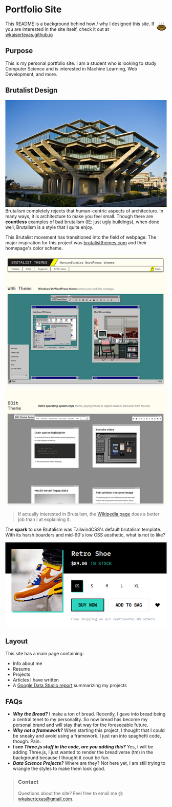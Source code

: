 # Portfolio Site

<a href="https://wkaisertexas.github.io/"><img align="right" src="static/favicon.ico" /></a>

This README is a background behind how / why I designed this site. If you are interested in the site itself, check it
out at [wkaisertexas.github.io](https://wkaisertexas.github.io/)

## Purpose

This is my personal portfolio site. I am a student who is looking to study Computer Science and is interested in Machine
Learning, Web Development, and more.

## Brutalist Design

![Brutalist Architecture](static/example_of_brutalist_architecture.jpg)
Brutalism completely rejects that human-centric aspects of architecture. In many ways, it is architecture to make you
feel small. Though there are **countless** examples of bad brutalism (IE: just ugly buildings), when done well,
Brutalism is a style that I quite enjoy.

This Brutalist movement has transitioned into the field of webpage. The major inspiration for this project
was [brutalistthemes.com](https://brutalistthemes.com) and their homepage's color scheme.

![Brutalist Theme's Website](static/brualism_in_website_design.png)

> If actually interested in Brutalism, the [Wikipedia page](https://en.wikipedia.org/wiki/Brutalist_architecture) does a better job than I at explaining it.

The **spark** to use Brutalism was TailwindCSS's default brutalism template. With its harsh boarders and mid-90's low
CSS aesthetic, what is not to like?

![Tailwind Brutalism](static/tailwind_brutalism_example.png)

## Layout

This site has a main page containing:

- Info about me
- Resume
- Projects
- Articles I have written
- A [Google Data Studio report](https://datastudio.google.com/reporting/e1bb6678-b8fa-4918-ab84-ddc35097590e)
  summarizing my projects

## FAQs

- ***Why the Bread?***
  I make a ton of bread. Recently, I gave into bread being a central tenet to my personality. So now bread has become my
  personal brand and will stay that way for the foreseeable future.
- ***Why not a framework?***
  When starting this project, I thought that I could be sneaky and avoid using a framework. I just ran into spaghetti code, though. Pain.
- ***I see Three.js stuff in the code, are you adding this?***
  Yes, I will be adding Three.js, I just wanted to render the breadiverse (tm) in the background because I thought it coud be fun.
- ***Data Science Projects?***
  Where are they? Not here yet, I am still trying to wrangle the styles to make them look good.
> ### Contact
> Questions about the site? Feel free to email me @ [wkaisertexas@gmail.com](mailto:wkaisertexas@gmail.com).